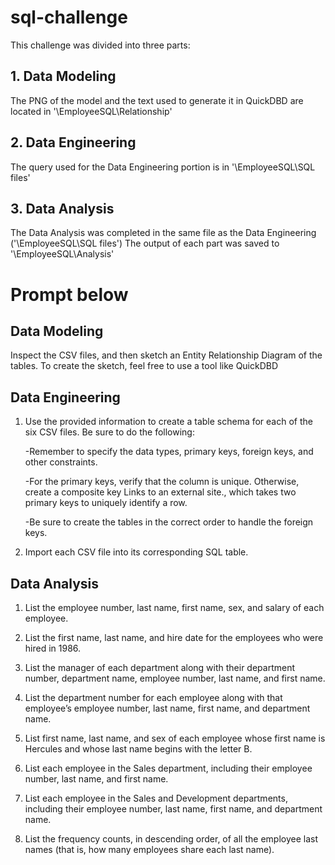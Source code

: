 # sql-challenge

This challenge was divided into three parts:

## 1. Data Modeling
The PNG of the model and the text used to generate it in QuickDBD are located in '\EmployeeSQL\Relationship'

## 2. Data Engineering
The query used for the Data Engineering portion is in '\EmployeeSQL\SQL files'

## 3. Data Analysis
The Data Analysis was completed in the same file as the Data Engineering ('\EmployeeSQL\SQL files')
The output of each part was saved to '\EmployeeSQL\Analysis'



# Prompt below

## Data Modeling
Inspect the CSV files, and then sketch an Entity Relationship Diagram of the tables. To create the sketch, feel free to use a tool like QuickDBD

## Data Engineering
1. Use the provided information to create a table schema for each of the six CSV files. Be sure to do the following:

    -Remember to specify the data types, primary keys, foreign keys, and other constraints.

    -For the primary keys, verify that the column is unique. Otherwise, create a composite key Links to an external site., which takes two primary keys to uniquely identify a row.

    -Be sure to create the tables in the correct order to handle the foreign keys.

2. Import each CSV file into its corresponding SQL table.

## Data Analysis
1. List the employee number, last name, first name, sex, and salary of each employee.

2. List the first name, last name, and hire date for the employees who were hired in 1986.

3. List the manager of each department along with their department number, department name, employee number, last name, and first name.

4. List the department number for each employee along with that employee’s employee number, last name, first name, and department name.

5. List first name, last name, and sex of each employee whose first name is Hercules and whose last name begins with the letter B.

6. List each employee in the Sales department, including their employee number, last name, and first name.

7. List each employee in the Sales and Development departments, including their employee number, last name, first name, and department name.

8. List the frequency counts, in descending order, of all the employee last names (that is, how many employees share each last name).
